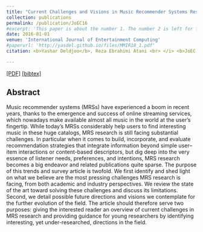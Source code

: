 ```yaml
---
title: "Current Challenges and Visions in Music Recommender Systems Research"
collection: publications
permalink: /publication/JoEC16
#excerpt: 'This paper is about the number 1. The number 2 is left for future work.'
date: 2016-01-01
venue: 'International Journal of Entertainment Computing'
#paperurl: 'http://yasdel.github.io/files/MMIR18_1.pdf'
citation: <b>Yashar Deldjoo</b>, Reza Ebrahimi Atani <br> </i> <b>JoEC 2016</b>.'

---
```


[[PDF]](https://link.springer.com/content/pdf/10.1007%2Fs13735-018-0154-2.pdf)  [[bibtex]](https://scholar.googleusercontent.com/scholar.bib?q=info:ePqjjtsKrz4J:scholar.google.com/&output=citation&scisig=AAGBfm0AAAAAWuCinxD7bCzpTFiwf63z_6UNBpEioB3R&scisf=4&ct=citation&cd=-1&hl=en&scfhb=1)


## Abstract

Music recommender systems (MRSs) have experienced a boom in recent years, thanks to the emergence and success of online streaming services, which nowadays make available almost all music in the world at the user’s fingertip. While today’s MRSs considerably help users to find interesting music in these huge catalogs, MRS research is still facing substantial challenges. In particular when it comes to build, incorporate, and evaluate recommendation strategies that integrate information beyond simple user–item interactions or content-based descriptors, but dig deep into the very essence of listener needs, preferences, and intentions, MRS research becomes a big endeavor and related publications quite sparse. The purpose of this trends and survey article is twofold. We first identify and shed light on what we believe are the most pressing challenges MRS research is facing, from both academic and industry perspectives. We review the state of the art toward solving these challenges and discuss its limitations. Second, we detail possible future directions and visions we contemplate for the further evolution of the field. The article should therefore serve two purposes: giving the interested reader an overview of current challenges in MRS research and providing guidance for young researchers by identifying interesting, yet under-researched, directions in the field.

